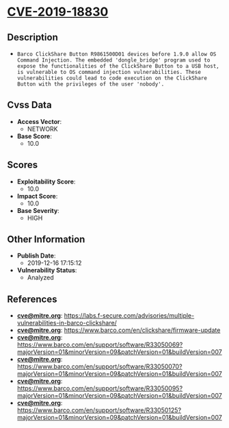 
# [CVE-2019-18830](https://cve.mitre.org/cgi-bin/cvename.cgi?name=CVE-2019-18830)

## Description

- `Barco ClickShare Button R9861500D01 devices before 1.9.0 allow OS Command Injection. The embedded 'dongle_bridge' program used to expose the functionalities of the ClickShare Button to a USB host, is vulnerable to OS command injection vulnerabilities. These vulnerabilities could lead to code execution on the ClickShare Button with the privileges of the user 'nobody'.`

## Cvss Data

- **Access Vector**:
  - NETWORK
- **Base Score**:
  - 10.0

## Scores

- **Exploitability Score**:
  - 10.0
- **Impact Score**:
  - 10.0
- **Base Severity**:
  - HIGH

## Other Information

- **Publish Date**:
  - 2019-12-16 17:15:12
- **Vulnerability Status**:
  - Analyzed

## References

- **cve@mitre.org**: https://labs.f-secure.com/advisories/multiple-vulnerabilities-in-barco-clickshare/
- **cve@mitre.org**: https://www.barco.com/en/clickshare/firmware-update
- **cve@mitre.org**: https://www.barco.com/en/support/software/R33050069?majorVersion=01&minorVersion=09&patchVersion=01&buildVersion=007
- **cve@mitre.org**: https://www.barco.com/en/support/software/R33050070?majorVersion=01&minorVersion=09&patchVersion=01&buildVersion=007
- **cve@mitre.org**: https://www.barco.com/en/support/software/R33050095?majorVersion=01&minorVersion=09&patchVersion=01&buildVersion=007
- **cve@mitre.org**: https://www.barco.com/en/support/software/R33050125?majorVersion=01&minorVersion=09&patchVersion=01&buildVersion=007
